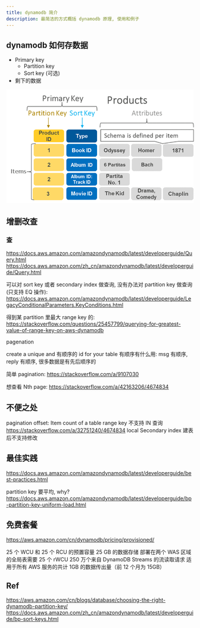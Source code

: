 ```yaml
---
title: dynamodb 简介
description: 最简洁的方式概括 dynamodb 原理, 使用和例子
---
```


## dynamodb 如何存数据

- Primary key
  - Partition key 
  - Sort key (可选)
- 剩下的数据

![](https://raw.githubusercontent.com/timqian/images/master/20190610170154.png)


## 增删改查

### 查
https://docs.aws.amazon.com/amazondynamodb/latest/developerguide/Query.html
https://docs.aws.amazon.com/zh_cn/amazondynamodb/latest/developerguide/Query.html

可以对 sort key 或者 secondary index 做查询, 没有办法对 partition key 做查询(只支持 EQ 操作): https://docs.aws.amazon.com/amazondynamodb/latest/developerguide/LegacyConditionalParameters.KeyConditions.html

得到某 partition 里最大 range key 的: https://stackoverflow.com/questions/25457799/querying-for-greatest-value-of-range-key-on-aws-dynamodb

pagenation

create a unique and 有顺序的 id for your table
有顺序有什么用: msg 有顺序, reply 有顺序, 很多数据是有先后顺序的

简单 pagination: https://stackoverflow.com/a/9107030

想查看 Nth page: https://stackoverflow.com/a/42163206/4674834

## 不便之处
pagination offset: 
Item count of a table
range key 不支持 IN 查询 https://stackoverflow.com/a/32751240/4674834
local Secondary index 建表后不支持修改

## 最佳实践

https://docs.aws.amazon.com/amazondynamodb/latest/developerguide/best-practices.html

partition key 要平均, why?
https://docs.aws.amazon.com/amazondynamodb/latest/developerguide/bp-partition-key-uniform-load.html

## 免费套餐

https://aws.amazon.com/cn/dynamodb/pricing/provisioned/

25 个 WCU 和 25 个 RCU 的预置容量
25 GB 的数据存储
部署在两个 WAS 区域的全局表需要 25 个 rWCU
250 万个来自 DynamoDB Streams 的流读取请求
适用于所有 AWS 服务的共计 1GB 的数据传出量（前 12 个月为 15GB）


## Ref

https://aws.amazon.com/cn/blogs/database/choosing-the-right-dynamodb-partition-key/
https://docs.aws.amazon.com/zh_cn/amazondynamodb/latest/developerguide/bp-sort-keys.html